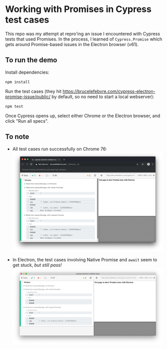 # Working with Promises in Cypress test cases

This repo was my attempt at repro'ing an issue I encountered with Cypress tests that used Promises. In the process, I learned of `Cypress.Promise` which gets around Promise-based issues in the Electron browser (v61).

## To run the demo

Install dependencies:

    npm install

Run the test cases (they hit https://brucelefebvre.com/cypress-electron-promise-issue/public/ by default, so no need to start a local webserver):

    npm test

Once Cypress opens up, select either Chrome or the Electron browser, and click "Run all specs".

## To note

- All test cases run successfully on Chrome 76:
![Chrome window showing all tests passing, with the correct log statements too](https://raw.githubusercontent.com/blefebvre/cypress-electron-promise-issue/master/img/chrome.png)

- In Electron, the test cases involving Native Promise and `await` seem to get stuck, _but still pass!_
![Electron browser window showing all tests passing, with log statements missing](https://raw.githubusercontent.com/blefebvre/cypress-electron-promise-issue/master/img/electron.png)
